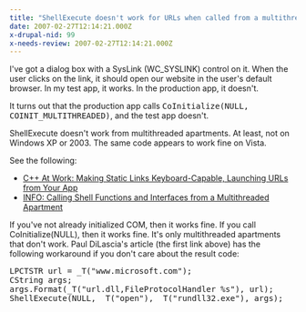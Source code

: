 ```yaml
---
title: "ShellExecute doesn't work for URLs when called from a multithreaded apartment"
date: 2007-02-27T12:14:21.000Z
x-drupal-nid: 99
x-needs-review: 2007-02-27T12:14:21.000Z
---
```

I've got a dialog box with a SysLink (WC_SYSLINK) control on it. When the user clicks on the link, it should open our website in the user's default browser. In my test app, it works. In the production app, it doesn't.

It turns out that the production app calls <tt>CoInitialize(NULL, COINIT_MULTITHREADED)</tt>, and the test app doesn't.

ShellExecute doesn't work from multithreaded apartments. At least, not on Windows XP or 2003\. The same code appears to work fine on Vista.

See the following:

*   [C++ At Work: Making Static Links Keyboard-Capable, Launching URLs from Your App](http://msdn.microsoft.com/msdnmag/issues/05/03/CATWork/default.aspx)
*   [INFO: Calling Shell Functions and Interfaces from a Multithreaded Apartment](http://support.microsoft.com/kb/287087)

If you've not already initialized COM, then it works fine. If you call CoInitialize(NULL), then it works fine. It's only multithreaded apartments that don't work. Paul DiLascia's article (the first link above) has the following workaround if you don't care about the result code:

<pre>LPCTSTR url = _T("www.microsoft.com");
CString args;
args.Format(_T("url.dll,FileProtocolHandler %s"), url);
ShellExecute(NULL, _T("open"), _T("rundll32.exe"), args);</pre>